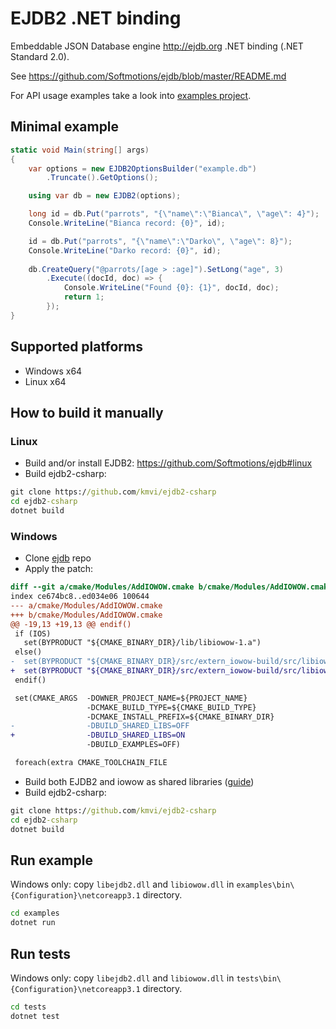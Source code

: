 # EJDB2 .NET binding

Embeddable JSON Database engine http://ejdb.org .NET binding (.NET Standard 2.0).

See https://github.com/Softmotions/ejdb/blob/master/README.md

For API usage examples take a look into [examples project](https://github.com/kmvi/ejdb2-csharp/blob/master/examples/Program.cs).

## Minimal example

``` csharp
static void Main(string[] args)
{
    var options = new EJDB2OptionsBuilder("example.db")
        .Truncate().GetOptions();

    using var db = new EJDB2(options);

    long id = db.Put("parrots", "{\"name\":\"Bianca\", \"age\": 4}");
    Console.WriteLine("Bianca record: {0}", id);

    id = db.Put("parrots", "{\"name\":\"Darko\", \"age\": 8}");
    Console.WriteLine("Darko record: {0}", id);
    
    db.CreateQuery("@parrots/[age > :age]").SetLong("age", 3)
        .Execute((docId, doc) => {
            Console.WriteLine("Found {0}: {1}", docId, doc);
            return 1;
        });
}
```

## Supported platforms

* Windows x64
* Linux x64

## How to build it manually

### Linux

- Build and/or install EJDB2: https://github.com/Softmotions/ejdb#linux
- Build ejdb2-csharp:

``` cmd
git clone https://github.com/kmvi/ejdb2-csharp
cd ejdb2-csharp
dotnet build
```

### Windows

- Clone [ejdb](https://github.com/Softmotions/ejdb) repo
- Apply the patch:

``` diff
diff --git a/cmake/Modules/AddIOWOW.cmake b/cmake/Modules/AddIOWOW.cmake
index ce674bc8..ed034e06 100644
--- a/cmake/Modules/AddIOWOW.cmake
+++ b/cmake/Modules/AddIOWOW.cmake
@@ -19,13 +19,13 @@ endif()
 if (IOS)
   set(BYPRODUCT "${CMAKE_BINARY_DIR}/lib/libiowow-1.a")
 else()
-  set(BYPRODUCT "${CMAKE_BINARY_DIR}/src/extern_iowow-build/src/libiowow-1.a")
+  set(BYPRODUCT "${CMAKE_BINARY_DIR}/src/extern_iowow-build/src/libiowow.dll.a")
 endif()

 set(CMAKE_ARGS  -DOWNER_PROJECT_NAME=${PROJECT_NAME}
                 -DCMAKE_BUILD_TYPE=${CMAKE_BUILD_TYPE}
                 -DCMAKE_INSTALL_PREFIX=${CMAKE_BINARY_DIR}
-                -DBUILD_SHARED_LIBS=OFF
+                -DBUILD_SHARED_LIBS=ON
                 -DBUILD_EXAMPLES=OFF)

 foreach(extra CMAKE_TOOLCHAIN_FILE
```

- Build both EJDB2 and iowow as shared libraries ([guide](https://github.com/Softmotions/ejdb/blob/master/WINDOWS.md))
- Build ejdb2-csharp:

``` cmd
git clone https://github.com/kmvi/ejdb2-csharp
cd ejdb2-csharp
dotnet build
```

## Run example

Windows only: copy `libejdb2.dll` and `libiowow.dll` in `examples\bin\{Configuration}\netcoreapp3.1` directory.

``` cmd
cd examples
dotnet run
```

## Run tests

Windows only: copy `libejdb2.dll` and `libiowow.dll` in `tests\bin\{Configuration}\netcoreapp3.1` directory.

``` cmd
cd tests
dotnet test
```
